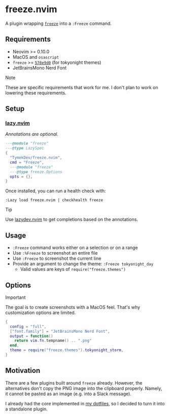 # freeze.nvim

A plugin wrapping [`freeze`](https://github.com/charmbracelet/freeze) into a `:Freeze` command.

## Requirements

- Neovim >= 0.10.0
- MacOS and `osascript`
- `freeze` >= [`578e9d0`](https://github.com/charmbracelet/freeze/commit/578e9d05c3196241fa3c49ce857f9f4c8ae6a77b) (for tokyonight themes)
- JetBrainsMono Nerd Font

> [!NOTE]
> These are specific requirements that work for me. I don't plan to work on lowering these requirements.

## Setup

### [lazy.nvim](https://github.com/folke/lazy.nvim)

_Annotations are optional._

```lua
---@module "freeze"
---@type LazySpec
{
  "TymekDev/freeze.nvim",
  cmd = "Freeze",
  ---@module "freeze"
  ---@type freeze.Options
  opts = {},
}
```

Once installed, you can run a health check with:

```vim
:Lazy load freeze.nvim | checkhealth freeze
```

> [!TIP]
> Use [lazydev.nvim](https://github.com/folke/lazydev.nvim) to get completions based on the annotations.

## Usage

- `:Freeze` command works either on a selection or on a range
- Use `:%Freeze` to screenshot an entire file
- Use `:Freeze` to screenshot the current line
- Provide an argument to change the theme: `:Freeze tokyonight_day`
  - Valid values are keys of `require("freeze.themes")`

## Options

> [!IMPORTANT]
> The goal is to create screenshots with a MacOS feel. That's why customization options are limited.

```lua
{
  config = "full",
  ["font.family"] = "JetBrainsMono Nerd Font",
  output = function()
    return vim.fn.tempname() .. ".png"
  end,
  theme = require("freeze.themes").tokyonight_storm,
}
```

## Motivation

There are a few plugins built around `freeze` already. However, the alternatives don't copy the PNG image into the clipboard properly. Namely, it cannot be pasted as an image (e.g. into a Slack message).

I already had the core implemented in [my dotfiles](https://github.com/TymekDev/dotfiles), so I decided to turn it into a standalone plugin.
